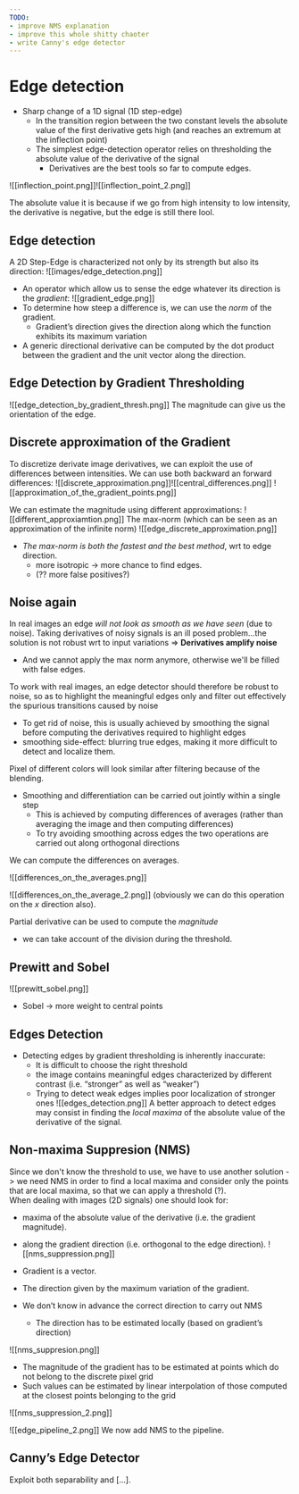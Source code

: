 ```yaml
---
TODO:
- improve NMS explanation
- improve this whole shitty chaoter
- write Canny's edge detector
---
```


# Edge detection
- Sharp change of a 1D signal (1D step-edge)
	- In the transition region between the two constant levels the absolute value of the first derivative gets high (and reaches an extremum at the inflection point)
	- The simplest edge-detection operator relies on thresholding the absolute value of the derivative of the signal
		- Derivatives are the best tools so far to compute edges. 

![[inflection_point.png]]![[inflection_point_2.png]]

The absolute value it is because if we go from high intensity to low intensity, the derivative is negative, but the edge is still there lool. 

## Edge detection
A 2D Step-Edge is characterized not only by its strength but also its direction:
![[images/edge_detection.png]]

- An operator which allow us to sense the edge whatever its direction is the _gradient_:
![[gradient_edge.png]]
- To determine how steep a difference is, we can use the _norm_ of the gradient. 
	- Gradient’s direction gives the direction along which the function exhibits its maximum variation 
- A generic directional derivative can be computed by the dot product between the gradient and the unit vector along the direction. 

## Edge Detection by Gradient Thresholding
![[edge_detection_by_gradient_thresh.png]]
The magnitude can give us the orientation of the edge. 

## Discrete approximation of the Gradient
To discretize derivate image derivatives, we can exploit the use of differences between intensities. 
We can use both backward an forward differences:
![[discrete_approximation.png]]![[central_differences.png]]
![[approximation_of_the_gradient_points.png]]

We can estimate the magnitude using different approximations:
![[different_approxiamtion.png]]
The max-norm (which can be seen as an approximation of the infinite norm)
![[edge_discrete_approximation.png]]
- _The max-norm is both the fastest and the best method_, wrt to edge direction. 
	- more isotropic -> more chance to find edges. 
	- (?? more false positives?)

## Noise again
In real images an edge _will not look as smooth as we have seen_ (due to noise).
Taking derivatives of noisy signals is an ill posed problem…the solution is not robust wrt to input variations => __Derivatives amplify noise__ 
- And we cannot apply the max norm anymore, otherwise we'll be filled with false edges. 

To work with real images, an edge detector should therefore be robust to noise, so as to highlight the meaningful edges only and filter out effectively the spurious transitions caused by noise
- To get rid of noise, this is usually achieved by smoothing the signal before computing the derivatives required to highlight edges 
- smoothing side-effect: blurring true edges, making it more difficult to detect and localize them.

Pixel of different colors will look similar after filtering because of the blending.

- Smoothing and differentiation can be carried out jointly within a single step 
	- This is achieved by computing differences of averages (rather than averaging the image and then computing differences) 
	- To try avoiding smoothing across edges the two operations are carried out along orthogonal directions 

We can compute the differences on averages. 

![[differences_on_the_averages.png]]

![[differences_on_the_average_2.png]]
(obviously we can do this operation on the $x$ direction also).

Partial derivative can be used to compute the _magnitude_
- we can take account of the division during the threshold. 

## Prewitt and Sobel
![[prewitt_sobel.png]]
- Sobel -> more weight to central points

## Edges Detection
-  Detecting edges by gradient thresholding is inherently inaccurate: 
	- It is difficult to choose the right threshold 
	- the image contains meaningful edges characterized by different contrast (i.e. “stronger” as well as “weaker”) 
	- Trying to detect weak edges implies poor localization of stronger ones
![[edges_detection.png]]
A better approach to detect edges may consist in finding the _local maxima_ of the absolute value of the derivative of the signal.

## Non-maxima Suppresion (NMS) 
Since we don't know the threshold to use, we have to use another solution -> we need NMS in order to find a local maxima and consider only the points that are local maxima, so that we can apply a threshold (?).   
When dealing with images (2D signals) one should look for: 
- maxima of the absolute value of the derivative (i.e. the gradient magnitude).  
- along the gradient direction (i.e. orthogonal to the edge direction). 
![[nms_suppression.png]]
- Gradient is a vector. 
- The direction given by the maximum variation of the gradient. 

-  We don’t know in advance the correct direction to carry out NMS 
	- The direction has to be estimated locally (based on gradient’s direction)
 
![[nms_suppresion.png]]
- The magnitude of the gradient has to be estimated at points which do not belong to the discrete pixel grid 
- Such values can be estimated by linear interpolation of those computed at the closest points belonging to the grid

![[nms_suppression_2.png]]

![[edge_pipeline_2.png]]
We now add NMS to the pipeline. 

## Canny’s Edge Detector


Exploit both separability and \[...\]. 
